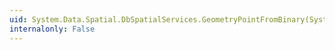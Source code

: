 ```yaml
---
uid: System.Data.Spatial.DbSpatialServices.GeometryPointFromBinary(System.Byte[],System.Int32)
internalonly: False
---
```

